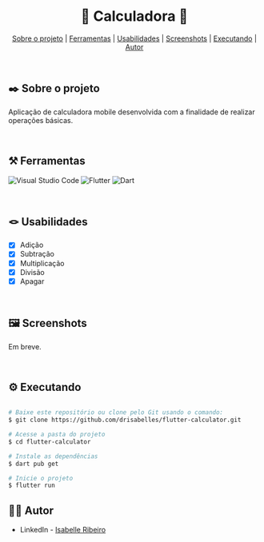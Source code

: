 <div align="center">

# 🔢 Calculadora 🔢

</div>

<div align="center">

[Sobre o projeto](#project) | [Ferramentas](#tools) | [Usabilidades](#usabilities) | [Screenshots](#screenshots) | [Executando](#running) | [Autor](#autor)

</br>

</div>

##  :black_nib: Sobre o projeto <a name="project"></a>
Aplicação de calculadora mobile desenvolvida com a finalidade de realizar operações básicas.

</br>

## ⚒️ Ferramentas <a name="tools"></a>

![Visual Studio Code](https://img.shields.io/badge/Visual%20Studio%20Code-e4d2e4.svg?style=for-the-badge&logo=visual-studio-code&logoColor=black)
![Flutter](https://img.shields.io/badge/Flutter-e4d2e4.svg?style=for-the-badge&logo=Flutter&logoColor=black)
![Dart](https://img.shields.io/badge/dart-e4d2e4.svg?style=for-the-badge&logo=dart&logoColor=black)

</br>

## 🪢 Usabilidades <a name="usabilities"></a>
- [X] Adição
- [X] Subtração
- [X] Multiplicação
- [X] Divisão
- [X] Apagar

<br />

## 🖼️ Screenshots <a name="screenshots"></a>

Em breve.

</br>

## ⚙️ Executando <a name="running"></a>

```bash

# Baixe este repositório ou clone pelo Git usando o comando:
$ git clone https://github.com/drisabelles/flutter-calculator.git

# Acesse a pasta do projeto
$ cd flutter-calculator

# Instale as dependências
$ dart pub get

# Inicie o projeto
$ flutter run

```

## 👩‍💻 Autor <a name="autor"></a>

- LinkedIn - [Isabelle Ribeiro](https://www.linkedin.com/in/drisabelles/)
